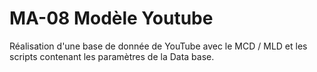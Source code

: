 # MA-08 Modèle Youtube
Réalisation d'une base de donnée de YouTube avec le MCD / MLD et les scripts contenant les paramètres de la Data base.
